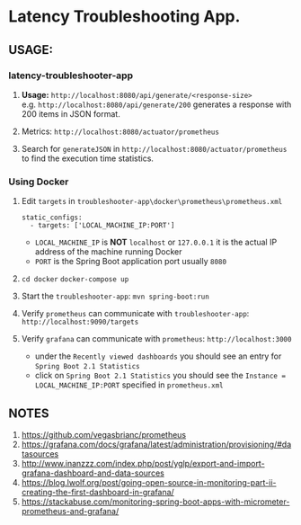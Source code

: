 # Latency Troubleshooting App.

## USAGE:

### latency-troubleshooter-app
1. **Usage:** `http://localhost:8080/api/generate/<response-size>`  
   e.g. `http://localhost:8080/api/generate/200` generates a response with 200 items in JSON format.

2. Metrics: `http://localhost:8080/actuator/prometheus`

3. Search for `generateJSON` in `http://localhost:8080/actuator/prometheus` to find the execution time statistics.

### Using Docker

1. Edit `targets` in `troubleshooter-app\docker\prometheus\prometheus.xml`

    ```
    static_configs:
      - targets: ['LOCAL_MACHINE_IP:PORT']
    ```
    - `LOCAL_MACHINE_IP` is **NOT** `localhost` or `127.0.0.1`
       it is the actual IP address of the machine running Docker
    - `PORT` is the Spring Boot application port usually `8080`


2. `cd docker`
    `docker-compose up`

3. Start the `troubleshooter-app`: `mvn spring-boot:run`

4. Verify `prometheus` can communicate with `troubleshooter-app`: `http://localhost:9090/targets`

5. Verify `grafana` can communicate with `prometheus`:  `http://localhost:3000`

   - under the `Recently viewed dashboards` you should see an entry for `Spring Boot 2.1 Statistics`
   - click on `Spring Boot 2.1 Statistics` you should see the `Instance =` `LOCAL_MACHINE_IP:PORT` specified in `prometheus.xml`


## NOTES

1. https://github.com/vegasbrianc/prometheus
2. https://grafana.com/docs/grafana/latest/administration/provisioning/#datasources
3. http://www.inanzzz.com/index.php/post/yglp/export-and-import-grafana-dashboard-and-data-sources
4. https://blog.lwolf.org/post/going-open-source-in-monitoring-part-ii-creating-the-first-dashboard-in-grafana/
5. https://stackabuse.com/monitoring-spring-boot-apps-with-micrometer-prometheus-and-grafana/
